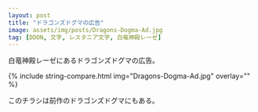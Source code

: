 ```yaml
---
layout: post
title: "ドラゴンズドグマの広告"
image: assets/img/posts/Dragons-Dogma-Ad.jpg
tag: [DDON, 文字, レスタニア文字, 白竜神殿レーゼ]
---
```


白竜神殿レーゼにあるドラゴンズドグマの広告。

{% include string-compare.html img="Dragons-Dogma-Ad.jpg" overlay="" %}

> 
>

このチラシは前作のドラゴンズドグマにもある。

